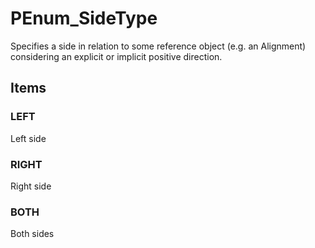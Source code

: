 # PEnum_SideType

Specifies a side in relation to some reference object (e.g. an Alignment) considering an explicit or implicit positive direction.<!-- end of definition -->

## Items

### LEFT
Left side

### RIGHT
Right side

### BOTH
Both sides
